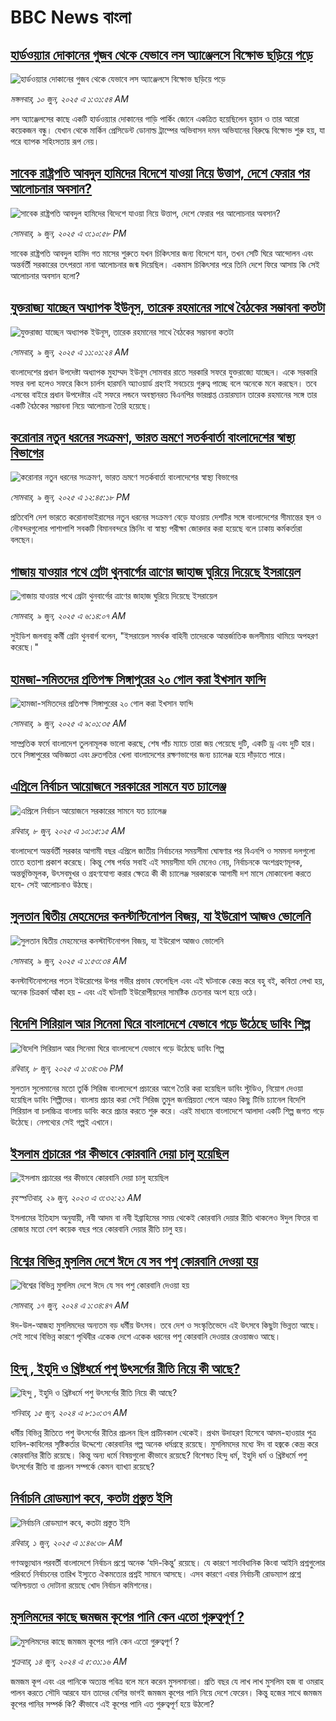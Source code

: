 # BBC News বাংলা## [হার্ডওয়্যার দোকানের গুজব থেকে যেভাবে লস অ্যাঞ্জেলসে বিক্ষোভ ছড়িয়ে পড়ে](https://www.bbc.com/bengali/articles/c20ne0lqlx4o?at_campaign=githubrss)![হার্ডওয়্যার দোকানের গুজব থেকে যেভাবে লস অ্যাঞ্জেলসে বিক্ষোভ ছড়িয়ে পড়ে](https://ichef.bbci.co.uk/ace/standard/240/cpsprodpb/e735/live/1eb0b900-454a-11f0-835b-310c7b938e84.jpg)_মঙ্গলবার, ১০ জুন, ২০২৫ এ ১:৩১:৫৪ AM_লস অ্যাঞ্জেলসের কাছে একটি হার্ডওয়্যার দোকানের গাড়ি পার্কিং জোনে একত্রিত হয়েছিলেন হুয়ান ও তার আরো কয়েকজন বন্ধু। যেখান থেকে মার্কিন প্রেসিডেন্ট ডোনাল্ড ট্রাম্পের অভিবাসন দমন অভিযানের বিরুদ্ধে বিক্ষোভ শুরু হয়, যা পরে ব্যাপক সহিংসতায় রূপ নেয়।## [সাবেক রাষ্ট্রপতি আবদুল হামিদের বিদেশে যাওয়া নিয়ে উত্তাপ, দেশে ফেরার পর আলোচনার অবসান?](https://www.bbc.com/bengali/articles/cq546n4g3gno?at_campaign=githubrss)![সাবেক রাষ্ট্রপতি আবদুল হামিদের বিদেশে যাওয়া নিয়ে উত্তাপ, দেশে ফেরার পর আলোচনার অবসান?](https://ichef.bbci.co.uk/ace/standard/240/cpsprodpb/4ed8/live/81ec4590-452f-11f0-b6e6-4ddb91039da1.jpg)_সোমবার, ৯ জুন, ২০২৫ এ ৩:১০:৫৮ PM_সাবেক রাষ্ট্রপতি আবদুল হামিদ গত মাসের শুরুতে যখন চিকিৎসার জন্য বিদেশে যান, তখন সেটি ঘিরে আন্দোলন এবং অন্তর্বর্তী সরকারের তৎপরতা নানা আলোচনার জন্ম দিয়েছিল। একমাস চিকিৎসার পরে তিনি দেশে ফিরে আসায় কি সেই আলোচনার অবসান হলো?## [যুক্তরাজ্য যাচ্ছেন অধ্যাপক ইউনূস, তারেক রহমানের সাথে বৈঠকের সম্ভাবনা কতটা](https://www.bbc.com/bengali/articles/ce81kev217mo?at_campaign=githubrss)![যুক্তরাজ্য যাচ্ছেন অধ্যাপক ইউনূস, তারেক রহমানের সাথে বৈঠকের সম্ভাবনা কতটা](https://ichef.bbci.co.uk/ace/standard/240/cpsprodpb/58c0/live/6485b020-4518-11f0-bace-e1270fc31f5e.jpg)_সোমবার, ৯ জুন, ২০২৫ এ ১১:০১:২৪ AM_বাংলাদেশের প্রধান উপদেষ্টা অধ্যাপক মুহাম্মদ ইউনূস সোমবার রাতে সরকারি সফরে যুক্তরাজ্যে যাচ্ছেন। একে সরকারি সফর বলা হলেও সফরে কিংস চার্লস হারমনি অ্যাওয়ার্ড গ্রহণই সবচেয়ে গুরুত্ব পাচ্ছে বলে অনেকে মনে করছেন। তবে এসবের বাইরে প্রধান উপদেষ্টার এই সফরে লন্ডনে অবস্থানরত বিএনপির ভারপ্রাপ্ত চেয়ারম্যান তারেক রহমানের সঙ্গে তার একটি বৈঠকের সম্ভাবনা নিয়ে আলোচনা তৈরি হয়েছে।## [করোনার নতুন ধরনের সংক্রমণ, ভারত ভ্রমণে সতর্কবার্তা বাংলাদেশের স্বাস্থ্য বিভাগের ](https://www.bbc.com/bengali/articles/ceqge7elwdyo?at_campaign=githubrss)![করোনার নতুন ধরনের সংক্রমণ, ভারত ভ্রমণে সতর্কবার্তা বাংলাদেশের স্বাস্থ্য বিভাগের ](https://ichef.bbci.co.uk/ace/standard/240/cpsprodpb/de7e/live/a0ebbcd0-447d-11f0-835b-310c7b938e84.jpg)_সোমবার, ৯ জুন, ২০২৫ এ ১২:৪৫:১৮ PM_প্রতিবেশি দেশ ভারতে করোনাভাইরাসের নতুন ধরনের সংক্রমণ বেড়ে যাওয়ায় দেশটির সঙ্গে বাংলাদেশের সীমান্তের স্থল ও নৌবন্দরগুলোর পাশাপাশি সবকটি বিমানবন্দরে  স্ক্রিনিং বা স্বাস্থ্য পরীক্ষা জোরদার করা হয়েছে বলে ঢাকায় কর্মকর্তারা বলছেন।## [গাজায় যাওয়ার পথে গ্রেটা থুনবার্গের ত্রাণের জাহাজ ঘুরিয়ে দিয়েছে ইসরায়েল](https://www.bbc.com/bengali/articles/cvg79z0j090o?at_campaign=githubrss)![গাজায় যাওয়ার পথে গ্রেটা থুনবার্গের ত্রাণের জাহাজ ঘুরিয়ে দিয়েছে ইসরায়েল](https://ichef.bbci.co.uk/ace/standard/240/cpsprodpb/8e05/live/f9538f30-44f3-11f0-b6e6-4ddb91039da1.jpg)_সোমবার, ৯ জুন, ২০২৫ এ ৬:১৪:০৭ AM_সুইডিশ জলবায়ু কর্মী গ্রেটা থুনবার্গ বলেন, "ইসরায়েল সমর্থক বাহিনী তাদেরকে আন্তর্জাতিক জলসীমায় থামিয়ে অপহরণ করেছে।"## [হামজা-সমিতদের প্রতিপক্ষ সিঙ্গাপুরের ২০ গোল করা ইখসান ফান্দি ](https://www.bbc.com/bengali/articles/c5y266d49j9o?at_campaign=githubrss)![হামজা-সমিতদের প্রতিপক্ষ সিঙ্গাপুরের ২০ গোল করা ইখসান ফান্দি ](https://ichef.bbci.co.uk/ace/standard/240/cpsprodpb/007c/live/c71e08c0-4506-11f0-b6e6-4ddb91039da1.png)_সোমবার, ৯ জুন, ২০২৫ এ ৯:০১:৩৫ AM_সাম্প্রতিক ফর্মে বাংলাদেশ তুলনামূলক ভালো করছে, শেষ পাঁচ ম্যাচে তারা জয় পেয়েছে দুটি, একটি ড্র এবং দুটি হার। তবে সিঙ্গাপুরের অভিজ্ঞতা এবং দ্রুতগতির খেলা বাংলাদেশের রক্ষণভাগের জন্য চ্যালেঞ্জ হয়ে দাঁড়াতে পারে।## [এপ্রিলে নির্বাচন আয়োজনে সরকারের সামনে যত চ্যালেঞ্জ](https://www.bbc.com/bengali/articles/cx2edg48wryo?at_campaign=githubrss)![এপ্রিলে নির্বাচন আয়োজনে সরকারের সামনে যত চ্যালেঞ্জ](https://ichef.bbci.co.uk/ace/standard/240/cpsprodpb/7c7c/live/2fa62c50-444f-11f0-b7c8-dff14205f20a.jpg)_রবিবার, ৮ জুন, ২০২৫ এ ১০:১৫:১৫ AM_বাংলাদেশে অন্তর্বর্তী সরকার আগামী বছর এপ্রিলে জাতীয় নির্বাচনের সময়সীমা ঘোষণার পর বিএনপি ও সমমনা দলগুলো তাতে হতাশা প্রকাশ করেছে। কিন্তু শেষ পর্যন্ত সবাই এই সময়সীমা যদি মেনেও নেয়, নির্বাচনকে অংশগ্রহণমূলক, অন্তর্ভুক্তিমূলক, উৎসবমুখর ও গ্রহণযোগ্য করার ক্ষেত্রে কী কী চ্যালেঞ্জ সরকারকে আগামী দশ মাসে মোকাবেলা করতে হবে- সেই আলোচনাও উঠছে।## [সুলতান দ্বিতীয় মেহমেদের কনস্টান্টিনোপল বিজয়, যা ইউরোপ আজও ভোলেনি](https://www.bbc.com/bengali/articles/c1kvl33kvv2o?at_campaign=githubrss)![সুলতান দ্বিতীয় মেহমেদের কনস্টান্টিনোপল বিজয়, যা ইউরোপ আজও ভোলেনি](https://ichef.bbci.co.uk/ace/standard/240/cpsprodpb/d7d3/live/6b99f050-3d3f-11f0-bace-e1270fc31f5e.png)_সোমবার, ৯ জুন, ২০২৫ এ ১:৫৩:৩৪ AM_কনস্টান্টিনোপলের পতন ইউরোপের উপর গভীর প্রভাব ফেলেছিল এবং এই ঘটনাকে কেন্দ্র করে বহু বই, কবিতা লেখা হয়, অনেক চিত্রকর্ম আঁকা হয় - এবং এই ঘটনাটি ইউরোপীয়দের সামষ্টিক চেতনার অংশ হয়ে ওঠে।## [বিদেশি সিরিয়াল আর সিনেমা ঘিরে বাংলাদেশে যেভাবে গড়ে উঠেছে ডাবিং শিল্প](https://www.bbc.com/bengali/articles/cn9jq73249do?at_campaign=githubrss)![বিদেশি সিরিয়াল আর সিনেমা ঘিরে বাংলাদেশে যেভাবে গড়ে উঠেছে ডাবিং শিল্প](https://ichef.bbci.co.uk/ace/standard/240/cpsprodpb/243c/live/ea8b7370-411d-11f0-9ac6-c9e2ff3234ce.jpg)_রবিবার, ৮ জুন, ২০২৫ এ ১:৩৪:৩৬ PM_সুলতান সুলেমানের মতো তুর্কি সিরিজ বাংলাদেশে প্রচারের আগে তৈরি করা হয়েছিল ডাবিং স্টুডিও, নিয়োগ দেওয়া হয়েছিল ডাবিং শিল্পীদের। বাংলায় প্রচার করা সেই সিরিজ তুমুল জনপ্রিয়তা পেলে আরও কিছু টিভি চ্যানেল বিদেশি সিরিয়াল বা চলচ্চিত্র বাংলায় ডাবিং করে প্রচার করতে শুরু করে। এরই মাধ্যমে বাংলাদেশে আলাদা একটি শিল্প জগত গড়ে উঠেছে। নেপথ্যের সেই গল্পই এখানে।## [ইসলাম প্রচারের পর কীভাবে কোরবানি দেয়া চালু হয়েছিল](https://www.bbc.com/bengali/articles/c4n94jv8gn5o?at_campaign=githubrss)![ইসলাম প্রচারের পর কীভাবে কোরবানি দেয়া চালু হয়েছিল](https://ichef.bbci.co.uk/ace/standard/240/cpsprodpb/5867/live/ccd48d20-14fc-11ee-816c-eb33efffe2a0.jpg)_বৃহস্পতিবার, ২৯ জুন, ২০২৩ এ ৩:৩২:২১ AM_ইসলামের ইতিহাস অনুযায়ী, নবী আদম বা নবী ইব্রাহিমের সময় থেকেই কোরবানি দেয়ার রীতি থাকলেও ঈদুল ফিতর বা রোজার মতো বেশ কয়েক বছর পরে কোরবানি দেয়ার রীতি চালু হয়।## [বিশ্বের বিভিন্ন মুসলিম দেশে ঈদে যে সব পশু কোরবানি দেওয়া হয়](https://www.bbc.com/bengali/articles/cw00273x4g6o?at_campaign=githubrss)![বিশ্বের বিভিন্ন মুসলিম দেশে ঈদে যে সব পশু কোরবানি দেওয়া হয়](https://ichef.bbci.co.uk/ace/standard/240/cpsprodpb/93f5/live/12e84010-2bcf-11ef-a88c-091dd981830a.jpg)_সোমবার, ১৭ জুন, ২০২৪ এ ১:৩৪:৪৭ AM_ঈদ-উল-আজহা মুসলিমদের অন্যতম বড় ধর্মীয় উৎসব। তবে দেশ ও সংস্কৃতিভেদে এই উৎসবে কিছুটা ভিন্নতা আছে। সেই সাথে বিভিন্ন কারণে পৃথিবীর একেক দেশে একেক ধরনের পশু কোরবানি দেওয়ার রেওয়াজও আছে।## [হিন্দু , ইহুদি ও খ্রিষ্টধর্মে পশু উৎসর্গের রীতি নিয়ে কী আছে?](https://www.bbc.com/bengali/articles/cyxxpnyl9geo?at_campaign=githubrss)![হিন্দু , ইহুদি ও খ্রিষ্টধর্মে পশু উৎসর্গের রীতি নিয়ে কী আছে?](https://ichef.bbci.co.uk/ace/standard/240/cpsprodpb/4e14/live/880d8b70-255d-11ef-b3df-572685bc76f0.jpg)_শনিবার, ১৫ জুন, ২০২৪ এ ৮:১০:৩৭ AM_ধর্মীয় বিভিন্ন রীতিতে পশু উৎসর্গের রীতির প্রচলন ছিল প্রাচীনকাল থেকেই। প্রথম উদাহরণ হিসেবে আদম-হাওয়ার পুত্র হাবিল-কাবিলের সৃষ্টিকর্তার উদ্দেশ্যে কোরবানির গল্প অনেক ধর্মগ্রন্থে রয়েছে। মুসলিমদের মধ্যে ঈদ বা হজ্বকে কেন্দ্র করে কোরবানির রীতি রয়েছে। কিন্তু অন্য ধর্মে বিষয়গুলো কীভাবে রয়েছে? বিশেষত হিন্দু ধর্ম, ইহুদি ধর্ম ও খ্রিষ্টধর্মে পশু উৎসর্গের রীতি বা প্রচলন সম্পর্কে কেমন ব্যাখ্যা রয়েছে?## [নির্বাচনি রোডম্যাপ কবে, কতটা প্রস্তুত ইসি](https://www.bbc.com/bengali/articles/c1wdw2g4p2vo?at_campaign=githubrss)![নির্বাচনি রোডম্যাপ কবে, কতটা প্রস্তুত ইসি](https://ichef.bbci.co.uk/ace/standard/240/cpsprodpb/5c7f/live/722040a0-2b5b-11f0-8f57-b7237f6a66e6.jpg)_রবিবার, ১ জুন, ২০২৫ এ ১:৪৬:৩৮ AM_গণঅভ্যুত্থান পরবর্তী বাংলাদেশে নির্বাচন প্রশ্নে অনেক ‘যদি-কিন্তু’ রয়েছে। যে কারণে সাংবিধানিক কিংবা আইনি প্রশ্নগুলোর পরিবর্তে নির্বাচনের তারিখ ইস্যুতে ঐকমত্যের প্রশ্নই সামনে আসছে। এসব কারণে এবার নির্বাচনী রোডম্যাপ প্রশ্নে অনিশ্চয়তা ও দোটানা রয়েছে খোদ নির্বাচন কমিশনের।## [মুসলিমদের কাছে জমজম কূপের পানি কেন এতো গুরুত্বপূর্ণ ?](https://www.bbc.com/bengali/articles/cd11r0g4564o?at_campaign=githubrss)![মুসলিমদের কাছে জমজম কূপের পানি কেন এতো গুরুত্বপূর্ণ ?](https://ichef.bbci.co.uk/ace/standard/240/cpsprodpb/e431/live/e3d2efb0-2a10-11ef-b3b8-ed2dd2d12607.jpg)_শুক্রবার, ১৪ জুন, ২০২৪ এ ৫:৩১:১৬ AM_জমজম কূপ এবং এর পানিকে অত্যন্ত পবিত্র বলে মনে করেন মুসলমানরা। প্রতি বছর যে লাখ লাখ মুসলিম হজ বা ওমরাহ পালন করতে সৌদি আরবে যান তাদের বেশির ভাগই জমজম কূপের পানি নিয়ে দেশে ফেরেন। কিন্তু হজের সাথে জমজম কূপের পানির সম্পর্ক কি? কীভাবে এই কূপের পানি এত গুরুত্বপূর্ণ হয়ে উঠলো?
